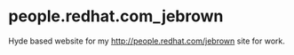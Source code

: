people.redhat.com_jebrown
=========================

Hyde based website for my http://people.redhat.com/jebrown site for work.